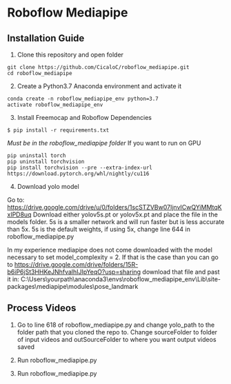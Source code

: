 # Roboflow Mediapipe 

## Installation Guide
1. Clone this repository and open folder
```
git clone https://github.com/CicaloC/roboflow_mediapipe.git
cd roboflow_mediapipe
```
2. Create a Python3.7 Anaconda environment and activate it 
```
conda create -n roboflow_mediapipe_env python=3.7
activate roboflow_mediapipe_env
```
3. Install Freemocap and Roboflow Dependencies
```
$ pip install -r requirements.txt
```
*Must be in the roboflow_mediapipe folder*
If you want to run on GPU
```
pip uninstall torch
pip uninstall torchvision
pip install torchvision --pre --extra-index-url https://download.pytorch.org/whl/nightly/cu116
```
4. Download yolo model

Go to: https://drive.google.com/drive/u/0/folders/1scSTZVBw07IjnvICwQYiMMtqKxIPD8uq
Download either yolov5s.pt or yolov5x.pt and place the file in the models folder.
5s is a smaller network and will run faster but is less accurate than 5x. 5s is the
default weights, if using 5x, change line 644 in roboflow_mediapipe.py

In my experience mediapipe does not come downloaded with the model necessary to 
set model_complexity = 2. If that is the case than you can go to 
https://drive.google.com/drive/folders/15R-b6iP6jSt3HHKeJNhfvalhIJIpYeqO?usp=sharing
download that file and past it in: 
C:\Users\yourpath\anaconda3\envs\roboflow_mediapipe_env\Lib\site-packages\mediapipe\modules\pose_landmark


## Process Videos

1. Go to line 618 of roboflow_mediapipe.py and change yolo_path to the 
folder path that you cloned the repo to. Change sourceFolder to folder
of input videos and outSourceFolder to where you want output videos saved

2. Run roboflow_mediapipe.py
2. Run roboflow_mediapipe.py
